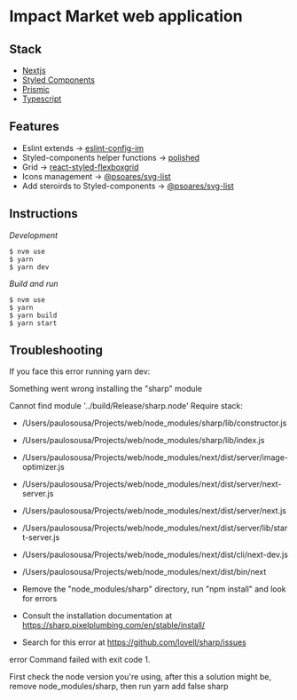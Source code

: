 # Impact Market web application

## Stack
- [Nextjs](https://nextjs.org/docs)
- [Styled Components](https://styled-components.com/docs)
- [Prismic](https://prismic.io/docs/technologies/javascript)
- [Typescript](https://www.typescriptlang.org/)

## Features
- Eslint extends → [eslint-config-im](https://github.com/impactMarket/eslint-config-im)
- Styled-components helper functions → [polished](https://polished.js.org/)
- Grid → [react-styled-flexboxgrid](https://github.com/LoicMahieu/react-styled-flexboxgrid)
- Icons management → [@psoares/svg-list](https://github.com/psoaresbj/svg-list)
- Add steroirds to Styled-components → [@psoares/svg-list](https://github.com/psoaresbj/styled-gen)

## Instructions
_Development_
```
$ nvm use
$ yarn
$ yarn dev
```

_Build and run_
```
$ nvm use
$ yarn
$ yarn build
$ yarn start
```

## Troubleshooting
If you face this error running yarn dev:

Something went wrong installing the "sharp" module

Cannot find module '../build/Release/sharp.node'
Require stack:
- /Users/paulosousa/Projects/web/node_modules/sharp/lib/constructor.js
- /Users/paulosousa/Projects/web/node_modules/sharp/lib/index.js
- /Users/paulosousa/Projects/web/node_modules/next/dist/server/image-optimizer.js
- /Users/paulosousa/Projects/web/node_modules/next/dist/server/next-server.js
- /Users/paulosousa/Projects/web/node_modules/next/dist/server/next.js
- /Users/paulosousa/Projects/web/node_modules/next/dist/server/lib/start-server.js
- /Users/paulosousa/Projects/web/node_modules/next/dist/cli/next-dev.js
- /Users/paulosousa/Projects/web/node_modules/next/dist/bin/next

- Remove the "node_modules/sharp" directory, run "npm install" and look for errors
- Consult the installation documentation at https://sharp.pixelplumbing.com/en/stable/install/
- Search for this error at https://github.com/lovell/sharp/issues

error Command failed with exit code 1.

First check the node version you're using, after this a solution might be, remove node_modules/sharp, then run yarn add false sharp